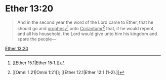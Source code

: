 # Ether 13:20

> And in the second year the word of the Lord came to Ether, that he should go and <u>prophesy</u>[^a] unto <u>Coriantumr</u>[^b] that, if he would repent, and all his household, the Lord would give unto him his kingdom and spare the people—

[Ether 13:20](https://www.churchofjesuschrist.org/study/scriptures/bofm/ether/13?lang=eng&id=p20#p20)


[^a]: [[Ether 15.1|Ether 15:1.]]
[^b]: [[Omni 1.21|Omni 1:21]]; [[Ether 12.1|Ether 12:1 (1-2).]]
